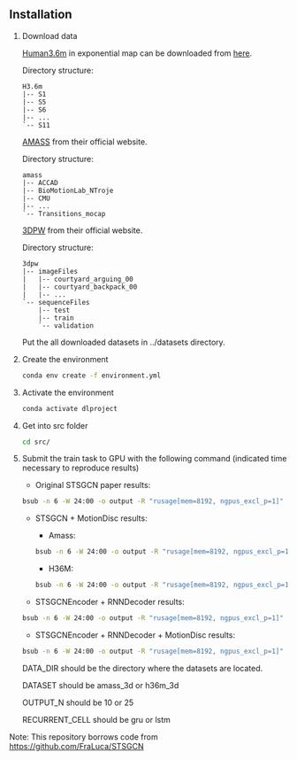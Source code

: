 ## Installation

1. Download data

    [Human3.6m](http://vision.imar.ro/human3.6m/description.php) in exponential map can be downloaded from [here](http://www.cs.stanford.edu/people/ashesh/h3.6m.zip).
    
    Directory structure:
    ```shell script
    H3.6m
    |-- S1
    |-- S5
    |-- S6
    |-- ...
    `-- S11
    ```

    [AMASS](https://amass.is.tue.mpg.de/en) from their official website.

    Directory structure:
    ```shell script
    amass
    |-- ACCAD
    |-- BioMotionLab_NTroje
    |-- CMU
    |-- ...
    `-- Transitions_mocap
    ```
    [3DPW](https://virtualhumans.mpi-inf.mpg.de/3DPW/) from their official website.

    Directory structure:
    ```shell script
    3dpw
    |-- imageFiles
    |   |-- courtyard_arguing_00
    |   |-- courtyard_backpack_00
    |   |-- ...
    `-- sequenceFiles
        |-- test
        |-- train
        `-- validation
    ```
    Put the all downloaded datasets in ../datasets directory.


2. Create the environment
    ```bash
    conda env create -f environment.yml
    ```


3. Activate the environment
    ```bash
    conda activate dlproject
    ```


4. Get into src folder
    ```bash
    cd src/
    ```


5. Submit the train task to GPU with the following command (indicated time necessary to reproduce results)

    - Original STSGCN paper results:

    ```bash
    bsub -n 6 -W 24:00 -o output -R "rusage[mem=8192, ngpus_excl_p=1]" -R "select[gpu_mtotal0>=10240]" python run.py --data_dir DATA_DIR --dataset DATASET --output_n OUTPUT_N --gen_model stsgcn --batch_size 256 --gen_lr 0.01 --early_stop_patience 10
    ```

    - STSGCN + MotionDisc results:
        - Amass:

        ```bash
        bsub -n 6 -W 24:00 -o output -R "rusage[mem=8192, ngpus_excl_p=1]" -R "select[gpu_mtotal0>=10240]" python run.py --data_dir DATA_DIR --dataset amass_3d --output_n OUTPUT_N --gen_model stsgcn --gen_clip_grad 10 --use_disc
        ```

        - H36M:

        ```bash
        bsub -n 6 -W 24:00 -o output -R "rusage[mem=8192, ngpus_excl_p=1]" -R "select[gpu_mtotal0>=10240]" python run.py --data_dir DATA_DIR --dataset h36m_3d --output_n OUTPUT_N --gen_model stsgcn --use_disc
        ```
    
    - STSGCNEncoder + RNNDecoder results:

    ```bash
    bsub -n 6 -W 24:00 -o output -R "rusage[mem=8192, ngpus_excl_p=1]" -R "select[gpu_mtotal0>=10240]" python run.py --data_dir DATA_DIR --dataset DATASET --output_n OUTPUT_N --gen_model rnn_stsE --batch_size 64 --gen_lr 0.001 --early_stop_patience 5 --gen_clip_grad 1.0 --recurrent_cell RECURRENT_CELL
    ```

    - STSGCNEncoder + RNNDecoder + MotionDisc results:

    ```bash
    bsub -n 6 -W 24:00 -o output -R "rusage[mem=8192, ngpus_excl_p=1]" -R "select[gpu_mtotal0>=10240]" python run.py --data_dir DATA_DIR --dataset DATASET --output_n OUTPUT_N --gen_model rnn_stsE --batch_size 64 --gen_lr 0.001 --early_stop_patience 10 --gen_clip_grad 1.0 --recurrent_cell RECURRENT_CELL --use_disc
    ```

    DATA_DIR should be the directory where the datasets are located.

    DATASET should be amass_3d or h36m_3d

    OUTPUT_N should be 10 or 25

    RECURRENT_CELL should be gru or lstm

Note: This repository borrows code from https://github.com/FraLuca/STSGCN
